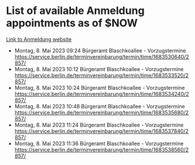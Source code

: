 # List of available Anmeldung appointments as of $NOW
[Link to Anmeldung website](https://service.berlin.de/terminvereinbarung/termin/tag.php?termin=1&anliegen[]=120686&dienstleisterlist=122210,122217,327316,122219,327312,122227,327314,122231,327346,122243,327348,122254,122252,329742,122260,329745,122262,329748,122271,327278,122273,327274,122277,327276,330436,122280,327294,122282,327290,122284,327292,122291,327270,122285,327266,122286,327264,122296,327268,150230,329760,122297,327286,122294,327284,122312,329763,122314,329775,122304,327330,122311,327334,122309,327332,317869,122281,327352,122279,329772,122283,122276,327324,122274,327326,122267,329766,122246,327318,122251,327320,122257,327322,122208,327298,122226,327300&herkunft=http%3A%2F%2Fservice.berlin.de%2Fdienstleistung%2F120686%2F)
- Montag, 8. Mai 2023 09:24 Bürgeramt Blaschkoallee - Vorzugstermine https://service.berlin.de/terminvereinbarung/termin/time/1683530640/2857/
- Montag, 8. Mai 2023 10:12 Bürgeramt Blaschkoallee - Vorzugstermine https://service.berlin.de/terminvereinbarung/termin/time/1683533520/2857/
- Montag, 8. Mai 2023 10:24 Bürgeramt Blaschkoallee - Vorzugstermine https://service.berlin.de/terminvereinbarung/termin/time/1683534240/2857/
- Montag, 8. Mai 2023 10:48 Bürgeramt Blaschkoallee - Vorzugstermine https://service.berlin.de/terminvereinbarung/termin/time/1683535680/2857/
- Montag, 8. Mai 2023 11:24 Bürgeramt Blaschkoallee - Vorzugstermine https://service.berlin.de/terminvereinbarung/termin/time/1683537840/2857/
- Montag, 8. Mai 2023 11:36 Bürgeramt Blaschkoallee - Vorzugstermine https://service.berlin.de/terminvereinbarung/termin/time/1683538560/2857/
